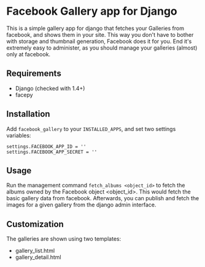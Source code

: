 Facebook Gallery app for Django
================================

This is a simple gallery app for django that fetches your Galleries from facebook, and shows them in your site. This way you don't have to bother with storage and thumbnail generation, Facebook does it for you. End it's extremely easy to administer, as you should manage your galleries (almost) only at facebook.

Requirements
--------------

* Django (checked with 1.4+)
* facepy

Installation
-------------

Add `facebook_gallery` to your `INSTALLED_APPS`, and set two settings variables:

    settings.FACEBOOK_APP_ID = ''
    settings.FACEBOOK_APP_SECRET = ''

Usage
------

Run the management command `fetch_albums <object_id>` to fetch the albums owned by the Facebook object <object_id>.
This would fetch the basic gallery data from facebook. Afterwards, you can publish and fetch the images for a given gallery from the django admin interface.

Customization
--------------

The galleries are shown using two templates:

* gallery_list.html
* gallery_detail.html